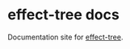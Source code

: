 # effect-tree docs

Documentation site for [effect-tree](https://github.com/middle-ages/effect-tree).
